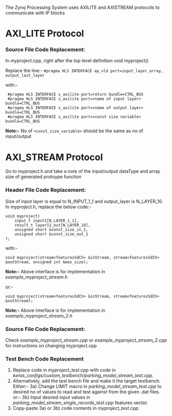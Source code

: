 The Zynq Processing System uses AXILITE and AXISTREAM protocols to communicate with IP blocks

# AXI_LITE Protocol

### Source File Code Replacement:
In myproject.cpp, right after the top level definition void myproject()

Replace the line:-
` #pragma HLS INTERFACE ap_vld port=input_layer_array, output_last_layer `

with:- 

```
 #pragma HLS INTERFACE s_axilite port=return bundle=CTRL_BUS
 #pragma HLS INTERFACE s_axilite port=<name of input layer> bundle=CTRL_BUS
 #pragma HLS INTERFACE s_axilite port=<name of output layer> bundle=CTRL_BUS
 #pragma HLS INTERFACE s_axilite port=<const size variable> bundle=CTRL_BUS
```

**Note:-** No of `<const_size_variable>` should be the same as no of input/output  

# AXI_STREAM Protocol

Go to myproject.h and take a note of the input/output dataType and array size of generated protoype function

### Header File Code Replacement:

Size of input layer is equal to N_INPUT_1_1 and output_layer is N_LAYER_10.  
In myproject.h, replace the below code:-  
```
void myproject(
    input_t input1[N_LAYER_1_1],
    result_t layer11_out[N_LAYER_10],
    unsigned short &const_size_in_1,
    unsigned short &const_size_out_1
);
```

with:-  
```
void myproject(stream<featuresSdCh> &inStream, stream<featuresSdCh> &outStream, unsigned int &max_size);
```
**Note:-** Above interface is for implementation in *example_myproject_stream.h*  

or:-

```
void myproject(stream<featuresSdCh> &inStream, stream<featuresSdCh> &outStream);
```
**Note:-** Above interface is for implementation in *example_myproject_stream_2.h*  

### Source File Code Replacement:
Check *example_myproject_stream.cpp* or *example_myproject_stream_2.cpp* for instructions on changing myproject.cpp

### Test Bench Code Replacement
1) Replace code in *myproject_test.cpp* with code in *keras_configs/custom_testbench/parking_model_stream_test.cpp*.  
2) Alternatively, add the test bench file and make it the target testbench.  
Either:-
3a) Change LIMIT macro in *parking_model_stream_test.cpp* to desired no of values to read and test against from the given .dat files.
or:-
3b) Input desired input values in *parking_model_stream_single_records_test.cpp* features vector.
4) Copy-paste 3a) or 3b) code contents in *myproject_test.cpp*.
	   
	

